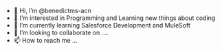 - 👋 Hi, I’m @benedictms-acn
- 👀 I’m interested in Programming and Learning new things about coding
- 🌱 I’m currently learning Salesforce Development and MuleSoft
- 💞️ I’m looking to collaborate on .... 
- 📫 How to reach me ...

<!---
benedictms-acn/benedictms-acn is a ✨ special ✨ repository because its `README.md` (this file) appears on your GitHub profile.
You can click the Preview link to take a look at your changes.
--->
